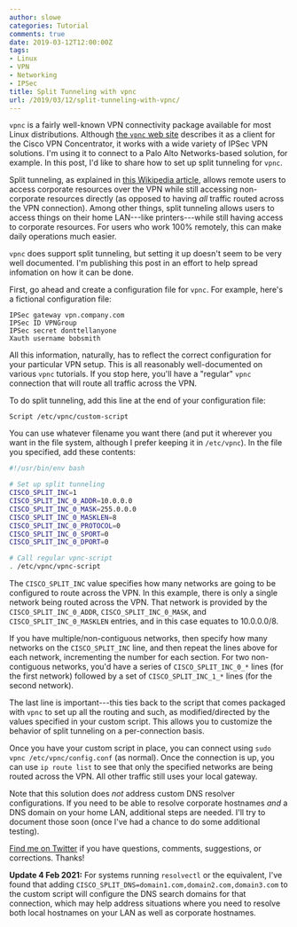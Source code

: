 ```yaml
---
author: slowe
categories: Tutorial
comments: true
date: 2019-03-12T12:00:00Z
tags:
- Linux
- VPN
- Networking
- IPSec
title: Split Tunneling with vpnc
url: /2019/03/12/split-tunneling-with-vpnc/
---
```


`vpnc` is a fairly well-known VPN connectivity package available for most Linux distributions. Although [the `vpnc` web site][link-1] describes it as a client for the Cisco VPN Concentrator, it works with a wide variety of IPSec VPN solutions. I'm using it to connect to a Palo Alto Networks-based solution, for example. In this post, I'd like to share how to set up split tunneling for `vpnc`.<!--more-->

Split tunneling, as explained in [this Wikipedia article][link-2], allows remote users to access corporate resources over the VPN while still accessing non-corporate resources directly (as opposed to having _all_ traffic routed across the VPN connection). Among other things, split tunneling allows users to access things on their home LAN---like printers---while still having access to corporate resources. For users who work 100% remotely, this can make daily operations much easier.

`vpnc` does support split tunneling, but setting it up doesn't seem to be very well documented. I'm publishing this post in an effort to help spread infomation on how it can be done.

First, go ahead and create a configuration file for `vpnc`. For example, here's a fictional configuration file:

```text
IPSec gateway vpn.company.com
IPSec ID VPNGroup
IPSec secret donttellanyone
Xauth username bobsmith
```

All this information, naturally, has to reflect the correct configuration for your particular VPN setup. This is all reasonably well-documented on various `vpnc` tutorials. If you stop here, you'll have a "regular" `vpnc` connection that will route all traffic across the VPN.

To do split tunneling, add this line at the end of your configuration file:

```text
Script /etc/vpnc/custom-script
```

You can use whatever filename you want there (and put it wherever you want in the file system, although I prefer keeping it in `/etc/vpnc`). In the file you specified, add these contents:

``` bash
#!/usr/bin/env bash

# Set up split tunneling
CISCO_SPLIT_INC=1
CISCO_SPLIT_INC_0_ADDR=10.0.0.0
CISCO_SPLIT_INC_0_MASK=255.0.0.0
CISCO_SPLIT_INC_0_MASKLEN=8
CISCO_SPLIT_INC_0_PROTOCOL=0
CISCO_SPLIT_INC_0_SPORT=0
CISCO_SPLIT_INC_0_DPORT=0

# Call regular vpnc-script
. /etc/vpnc/vpnc-script
```

The `CISCO_SPLIT_INC` value specifies how many networks are going to be configured to route across the VPN. In this example, there is only a single network being routed across the VPN. That network is provided by the `CISCO_SPLIT_INC_0_ADDR`, `CISCO_SPLIT_INC_0_MASK`, and `CISCO_SPLIT_INC_0_MASKLEN` entries, and in this case equates to 10.0.0.0/8.

If you have multiple/non-contiguous networks, then specify how many networks on the `CISCO_SPLIT_INC` line, and then repeat the lines above for each network, incrementing the number for each section. For two non-contiguous networks, you'd have a series of `CISCO_SPLIT_INC_0_*` lines (for the first network) followed by a set of `CISCO_SPLIT_INC_1_*` lines (for the second network).

The last line is important---this ties back to the script that comes packaged with `vpnc` to set up all the routing and such, as modified/directed by the values specified in your custom script. This allows you to customize the behavior of split tunneling on a per-connection basis.

Once you have your custom script in place, you can connect using `sudo vpnc /etc/vpnc/config.conf` (as normal). Once the connection is up, you can use `ip route list` to see that only the specified networks are being routed across the VPN. All other traffic still uses your local gateway.

Note that this solution does _not_ address custom DNS resolver configurations. If you need to be able to resolve corporate hostnames _and_ a DNS domain on your home LAN, additional steps are needed. I'll try to document those soon (once I've had a chance to do some additional testing).

[Find me on Twitter][link-99] if you have questions, comments, suggestions, or corrections. Thanks!

**Update 4 Feb 2021:** For systems running `resolvectl` or the equivalent, I've found that adding `CISCO_SPLIT_DNS=domain1.com,domain2.com,domain3.com` to the custom script will configure the DNS search domains for that connection, which may help address situations where you need to resolve both local hostnames on your LAN as well as corporate hostnames.

[link-1]: https://www.unix-ag.uni-kl.de/%7Emassar/vpnc/
[link-2]: https://en.wikipedia.org/wiki/Split_tunneling
[link-99]: https://twitter.com/scott_lowe

